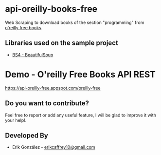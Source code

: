 # api-oreilly-books-free
Web Scraping to download books of the section "programming" from [o'reilly free books](http://www.oreilly.com/programming/free/).


Libraries used on the sample project
------------------------------------
* [BS4 - BeautifulSoup][1]


# Demo - O'reilly Free Books API REST
https://api-oreilly-free.appspot.com/oreilly-free

Do you want to contribute?
--------------------------

Feel free to report or add any useful feature, I will be glad to improve it with your help!.


Developed By
------------

* Erik González  - <erikcaffrey10@gmail.com>


[1]: https://www.crummy.com/software/BeautifulSoup/bs4/doc/
